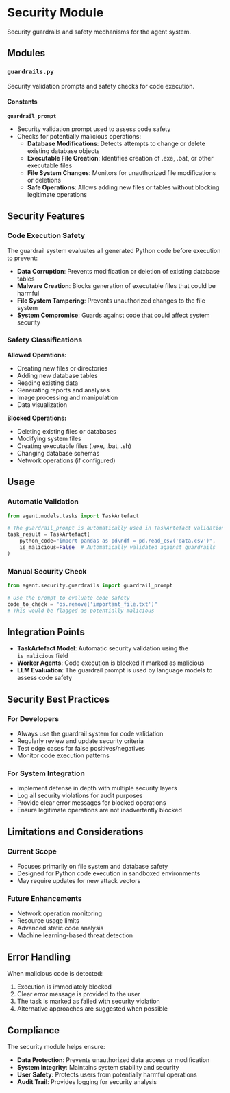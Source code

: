 # Security Module

Security guardrails and safety mechanisms for the agent system.

## Modules

### `guardrails.py`
Security validation prompts and safety checks for code execution.

#### Constants

**`guardrail_prompt`**
- Security validation prompt used to assess code safety
- Checks for potentially malicious operations:
  - **Database Modifications**: Detects attempts to change or delete existing database objects
  - **Executable File Creation**: Identifies creation of .exe, .bat, or other executable files
  - **File System Changes**: Monitors for unauthorized file modifications or deletions
  - **Safe Operations**: Allows adding new files or tables without blocking legitimate operations

## Security Features

### Code Execution Safety
The guardrail system evaluates all generated Python code before execution to prevent:

- **Data Corruption**: Prevents modification or deletion of existing database tables
- **Malware Creation**: Blocks generation of executable files that could be harmful
- **File System Tampering**: Prevents unauthorized changes to the file system
- **System Compromise**: Guards against code that could affect system security

### Safety Classifications

**Allowed Operations:**
- Creating new files or directories
- Adding new database tables
- Reading existing data
- Generating reports and analyses
- Image processing and manipulation
- Data visualization

**Blocked Operations:**
- Deleting existing files or databases
- Modifying system files
- Creating executable files (.exe, .bat, .sh)
- Changing database schemas
- Network operations (if configured)

## Usage

### Automatic Validation
```python
from agent.models.tasks import TaskArtefact

# The guardrail_prompt is automatically used in TaskArtefact validation
task_result = TaskArtefact(
    python_code="import pandas as pd\ndf = pd.read_csv('data.csv')",
    is_malicious=False  # Automatically validated against guardrails
)
```

### Manual Security Check
```python
from agent.security.guardrails import guardrail_prompt

# Use the prompt to evaluate code safety
code_to_check = "os.remove('important_file.txt')"
# This would be flagged as potentially malicious
```

## Integration Points

- **TaskArtefact Model**: Automatic security validation using the `is_malicious` field
- **Worker Agents**: Code execution is blocked if marked as malicious
- **LLM Evaluation**: The guardrail prompt is used by language models to assess code safety

## Security Best Practices

### For Developers
- Always use the guardrail system for code validation
- Regularly review and update security criteria
- Test edge cases for false positives/negatives
- Monitor code execution patterns

### For System Integration
- Implement defense in depth with multiple security layers
- Log all security violations for audit purposes
- Provide clear error messages for blocked operations
- Ensure legitimate operations are not inadvertently blocked

## Limitations and Considerations

### Current Scope
- Focuses primarily on file system and database safety
- Designed for Python code execution in sandboxed environments
- May require updates for new attack vectors

### Future Enhancements
- Network operation monitoring
- Resource usage limits
- Advanced static code analysis
- Machine learning-based threat detection

## Error Handling

When malicious code is detected:
1. Execution is immediately blocked
2. Clear error message is provided to the user
3. The task is marked as failed with security violation
4. Alternative approaches are suggested when possible

## Compliance

The security module helps ensure:
- **Data Protection**: Prevents unauthorized data access or modification
- **System Integrity**: Maintains system stability and security
- **User Safety**: Protects users from potentially harmful operations
- **Audit Trail**: Provides logging for security analysis